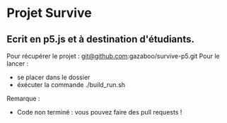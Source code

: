 # Projet Survive 
## Ecrit en p5.js et à destination d'étudiants. 
Pour récupérer le projet : git@github.com:gazaboo/survive-p5.git
Pour le lancer : 
- se placer dans le dossier 
- éxécuter la commande ./build_run.sh

Remarque : 
- Code non terminé : vous pouvez faire des pull requests !

